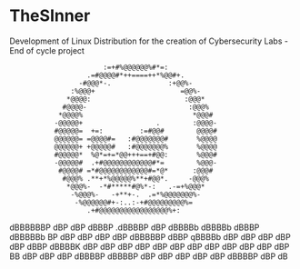 # TheSInner
Development of Linux Distribution for the creation of Cybersecurity Labs - End of cycle project

                           :=+#%@@@@@@%#*=:            
                       .=#@@@@#*++====++*%@@#+.        
                     -#@@@*-.              :+@@%-      
                   :%@@@+                     =@@%-    
                  *@@@@:                       :@@@*   
                 #@@@@-                         :@@@%  
                *@@@@%                           *@@@# 
               -@@@@@+                  .        :@@@@-
               #@@@@@=  +=:         :=#@@#        @@@@#
               @@@@@@= =@@@@#=   :#@@@@@@@#       %@@@@
               @@@@@@+ +@@@@@#   :#@@@@@@@%       %@@@@
               #@@@@@*  %@*=+=*@@+++==+#@@:       %@@@#
               -@@@@@#  .+#@@@@@@@@@@@@#*=        %@@@-
                #@@@@# =*#@@@@@@@@@@@@#=*@*      :@@@# 
                 #@@@% .**+*%@@@@@%**+#@@*.     -@@@%  
                  *@@@%-  -*#*****#@%*-:   .-=+%@@@*   
                   -%@@@%-   -+**+-.  .=*%@@@@@@@%-    
                    -%@@@@@@#+-:..:-+#@@@@@@@@@%=      
                       .+#@@@@@@@@@@@@@@@@@%+:          

 dBBBBBBP dBP dBP dBBBP    .dBBBBP   dBP dBBBBb  dBBBBb  dBBBP dBBBBBb
                            BP               dBP     dBP            dBP
   dBP   dBBBBBP dBBP       qBBBBb  dBP dBP dBP dBP dBP dBBP    dBBBBK 
  dBP   dBP dBP dBP            dBP dBP dBP dBP dBP dBP dBP     dBP  BB 
 dBP   dBP dBP dBBBBP     dBBBBP  dBP dBP dBP dBP dBP dBBBBP  dBP  dB 
